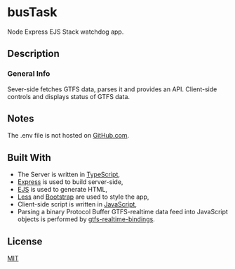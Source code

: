 # busTask

Node Express EJS Stack watchdog app.

## Description

### General Info

Sever-side fetches GTFS data, parses it and provides an API. Client-side controls and displays status of GTFS data.

## Notes

The .env file is not hosted on [GitHub.com](https://github.com).

## Built With

- The Server is written in [TypeScript](https://www.typescriptlang.org),
- [Express](https://expressjs.com) is used to build server-side,
- [EJS](https://ejs.co) is used to generate HTML,
- [Less](https://lesscss.org) and [Bootstrap](https://getbootstrap.com) are used to style the app,
- Client-side script is written in [JavaScript](https://developer.mozilla.org/en-US/docs/Web/JavaScript),
- Parsing a binary Protocol Buffer GTFS-realtime data feed into JavaScript objects is performed by
  [gtfs-realtime-bindings](https://www.npmjs.com/package/gtfs-realtime-bindings).

## License

[MIT](https://choosealicense.com/licenses/mit)
